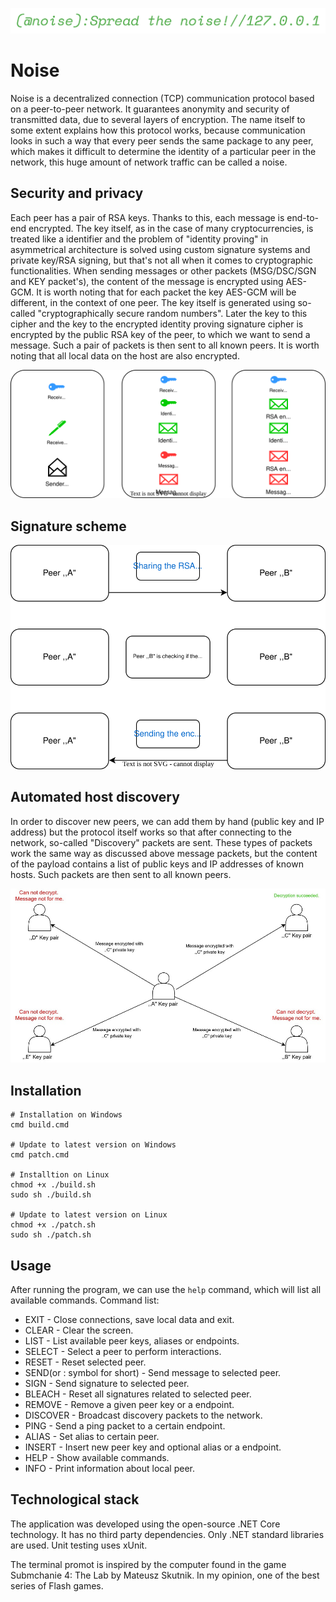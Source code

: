 
![noise-logo](https://raw.githubusercontent.com/Krzysztofz01/Noise/main/resources/noise-logo.png)

# Noise
Noise is a decentralized connection (TCP) communication protocol based on a peer-to-peer network. It guarantees anonymity and security of transmitted data, due to several layers of encryption. The name itself to some extent explains how this protocol works, because communication looks in such a way that every peer sends the same package to any peer, which makes it difficult to determine the identity of a particular peer in the network, this huge amount of network traffic can be called a noise.

## Security and privacy
Each peer has a pair of RSA keys. Thanks to this, each message is end-to-end encrypted. The key itself, as in the case of many cryptocurrencies, is treated like a identifier and the problem of "identity proving" in asymmetrical architecture is solved using custom signature systems and private key/RSA signing, but that's not all when it comes to cryptographic functionalities. When sending messages or other packets (MSG/DSC/SGN and KEY packet's), the content of the message is encrypted using AES-GCM. It is worth noting that for each packet the key AES-GCM will be different, in the context of one peer. The key itself is generated using so-called "cryptographically secure random numbers". Later the key to this cipher and the key to the encrypted identity proving signature cipher is encrypted by the public RSA key of the peer, to which we want to send a message. Such a pair of packets is then sent to all known peers. It is worth noting that all local data on the host are also encrypted.

![noise-message-encryption](https://raw.githubusercontent.com/Krzysztofz01/Noise/41f78f8f219d05fe9864a373ff7ae9a286fdba76/resources/noise-message-encryption.svg)

## Signature scheme

![noise-signature-exchange](https://raw.githubusercontent.com/Krzysztofz01/Noise/41f78f8f219d05fe9864a373ff7ae9a286fdba76/resources/noise-signature-exchange.svg)

## Automated host discovery
In order to discover new peers, we can add them by hand (public key and IP address) but the protocol itself works so that after connecting to the network, so-called "Discovery" packets are sent. These types of packets work the same way as discussed above message packets, but the content of the payload contains a list of public keys and IP addresses of known hosts. Such packets are then sent to all known peers.

![noise-noise-schema](https://raw.githubusercontent.com/Krzysztofz01/Noise/main/resources/noise-noise-schema.jpg)

## Installation
```
# Installation on Windows
cmd build.cmd

# Update to latest version on Windows
cmd patch.cmd

# Installtion on Linux
chmod +x ./build.sh
sudo sh ./build.sh

# Update to latest version on Linux
chmod +x ./patch.sh
sudo sh ./patch.sh

```

## Usage
After running the program, we can use the ```help``` command, which will list all available commands. Command list:

- EXIT - Close connections, save local data and exit.
- CLEAR - Clear the screen.
- LIST - List available peer keys, aliases or endpoints.
- SELECT - Select a peer to perform interactions.
- RESET - Reset selected peer.
- SEND(or : symbol for short) - Send message to selected peer.
- SIGN - Send signature to selected peer.
- BLEACH - Reset all signatures related to selected peer.
- REMOVE - Remove a given peer key or a endpoint.
- DISCOVER - Broadcast discovery packets to the network.
- PING - Send a ping packet to a certain endpoint.
- ALIAS - Set alias to certain peer.
- INSERT - Insert new peer key and optional alias or a endpoint.
- HELP - Show available commands.
- INFO - Print information about local peer.          

## Technological stack
The application was developed using the open-source .NET Core technology. It has no third party dependencies. Only .NET standard libraries are used. Unit testing uses xUnit.


The terminal promot is inspired by the computer found in the game Submchanie 4: The Lab by Mateusz Skutnik. In my opinion, one of the best series of Flash games.